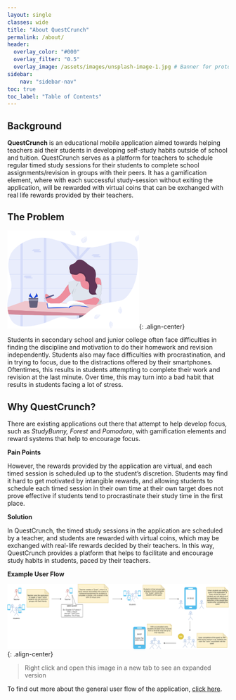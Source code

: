```yaml
---
layout: single
classes: wide
title: "About QuestCrunch"
permalink: /about/
header:
  overlay_color: "#000"
  overlay_filter: "0.5"
  overlay_image: /assets/images/unsplash-image-1.jpg # Banner for prototype here
sidebar:
    nav: "sidebar-nav"
toc: true
toc_label: "Table of Contents"
---
```


## Background

**QuestCrunch** is an educational mobile application aimed towards helping teachers aid their students in developing self-study habits outside of school and tuition. QuestCrunch serves as a platform for teachers to schedule regular timed study sessions for their students to complete school assignments/revision in groups with their peers. It has a gamification element, where with each successful study-session without exiting the application, will be rewarded with virtual coins that can be exchanged with real life rewards provided by their teachers. 

## The Problem

<img src="../images/studying.svg" alt="drawing" width="300"/>{: .align-center}


Students in secondary school and junior college often face difficulties in finding the discipline and motivation to do their homework and revision independently. Students also may face difficulties with procrastination, and in trying to focus, due to the distractions offered by their smartphones. Oftentimes, this results in students attempting to complete their work and revision at the last minute. Over time, this may turn into a bad habit that results in students facing a lot of stress.

## Why QuestCrunch?

There are existing applications out there that attempt to help develop focus, such as _StudyBunny, Forest_ and _Pomodoro_, with gamification elements and reward systems that help to encourage focus. 

**Pain Points**

However, the rewards provided by the application are virtual, and each timed session is scheduled up to the student’s discretion. Students may find it hard to get motivated by intangible rewards, and allowing students to schedule each timed session in their own time at their own target does not prove effective if students tend to procrastinate their study time in the first place. 

**Solution**

In QuestCrunch, the timed study sessions in the application are scheduled by a teacher, and students are rewarded with virtual coins, which may be exchanged with real-life rewards decided by their teachers. In this way, QuestCrunch provides a platform that helps to facilitate and encourage study habits in students, paced by their teachers. 

**Example User Flow**

![](../images/user-flow.png){: .align-center}
> Right click and open this image in a new tab to see an expanded version

To find out more about the general user flow of the application, [click here](/questcrunch/user-flow/).


